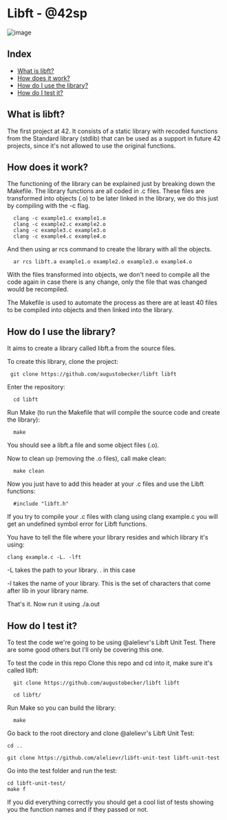 # Libft - @42sp
![image](https://user-images.githubusercontent.com/81205527/149165832-9344c9e5-6075-4268-b276-26b60efc5733.png)
## Index
* [What is libft?](#what-is-libft)
* [How does it work?](#how-does-it-work)
* [How do I use the library?](#how-do-i-use-the-library)
* [How do I test it?](#how-do-i-test-it)

## What is libft?
 The first project at 42. It consists of a static library with recoded functions from the Standard library (stdlib) that can be used as a support in
 future 42 projects, since it's not allowed to use the original functions.
 
## How does it work?

The functioning of the library can be explained just by breaking down the Makefile. The library functions are all coded in .c files.
These files are transformed into objects (.o) to be later linked in the library, we do this just by compiling with the -c flag.

      clang -c example1.c example1.o
      clang -c example2.c example2.o
      clang -c example3.c example3.o
      clang -c example4.c example4.o
And then using ar rcs command to create the library with all the objects.

      ar rcs libft.a example1.o example2.o example3.o example4.o

With the files transformed into objects, we don't need to compile all the code again in case there is any change, only the file that was changed would be recompiled.

The Makefile is used to automate the process as there are at least 40 files to be compiled into objects and then linked into the library.
 
## How do I use the library?
It aims to create a library called libft.a from the source files.

To create this library, clone the project:

     git clone https://github.com/augustobecker/libft libft
Enter the repository:

      cd libft
Run Make (to run the Makefile that will compile the source code and create the library):

      make

You should see a libft.a file and some object files (.o).

Now to clean up (removing the .o files), call make clean:

      make clean
Now you just have to add this header at your .c files and use the Libft functions:

      #include "libft.h"
If you try to compile your .c files with clang using clang example.c you will get an undefined symbol error for Libft functions.

You have to tell the file where your library resides and which library it's using:

    clang example.c -L. -lft

-L takes the path to your library. . in this case

-l takes the name of your library. This is the set of characters that come after lib in your library name.

That's it. Now run it using ./a.out

## How do I test it?

To test the code we're going to be using @alelievr's Libft Unit Test. There are some good others but I'll only be covering this one.

To test the code in this repo
Clone this repo and cd into it, make sure it's called libft:

      git clone https://github.com/augustobecker/libft libft
      
      cd libft/
 
Run Make so you can build the library:

      make
Go back to the root directory and clone @alelievr's Libft Unit Test:

    cd ..
    
    git clone https://github.com/alelievr/libft-unit-test libft-unit-test
Go into the test folder and run the test:

    cd libft-unit-test/
    make f
If you did everything correctly you should get a cool list of tests showing you the function names and if they passed or not.
